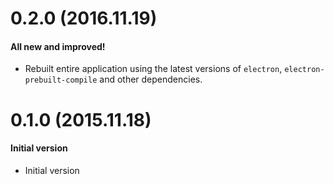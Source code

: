 # 0.2.0 (2016.11.19)

#### All new and improved!

* Rebuilt entire application using the latest versions of `electron`, `electron-prebuilt-compile` and other dependencies.

# 0.1.0 (2015.11.18)

#### Initial version

* Initial version
